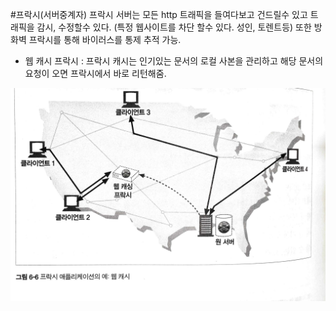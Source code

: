 

#프락시(서버중계자)
프락시 서버는 모든 http 트래픽을 들여다보고 건드릴수 있고 트래픽을 감시, 수정할수 있다.
(특정 웹사이트를 차단 할수 있다. 성인, 토렌트등) 또한 방화벽 프락시를 통해 바이러스를 통제 추적 가능.
- 웹 캐시 프락시 : 프락시 캐시는 인기있는 문서의 로컬 사본을 관리하고 해당 문서의 요청이 오면 프락시에서 바로 리턴해줌.


![/img/Evernote%20Snapshot%2020150111%20212103.jpg](/img/Evernote%20Snapshot%2020150111%20212103.jpg)
